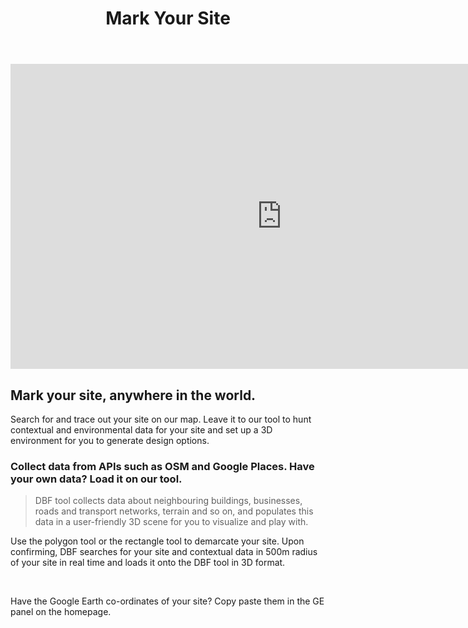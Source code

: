﻿---
title: Mark Your Site
slug: /
---

 <iframe width="868" height="488" src="https://www.youtube.com/embed/tf2Na0OvCrA" title="YouTube video player" frameborder="0" allow="accelerometer; autoplay; clipboard-write; encrypted-media; gyroscope; picture-in-picture" allowfullscreen></iframe>



## Mark your site, anywhere in the world.

Search for and trace out your site on our map. Leave it to our tool to hunt contextual and environmental data for your site and set up a 3D environment for you to generate design options.

### Collect data from APIs such as OSM and Google Places. Have your own data? Load it on our tool.

> DBF tool collects data about neighbouring buildings, businesses, roads and transport networks, terrain and so on, and populates this data in a user-friendly 3D scene for you to visualize and play with.

Use the polygon tool or the rectangle tool to demarcate your site. Upon confirming, DBF searches for your site and contextual data in 500m radius of your site in real time and loads it onto the DBF tool in 3D format.

‍

Have the Google Earth co-ordinates of your site? Copy paste them in the GE panel on the homepage.
